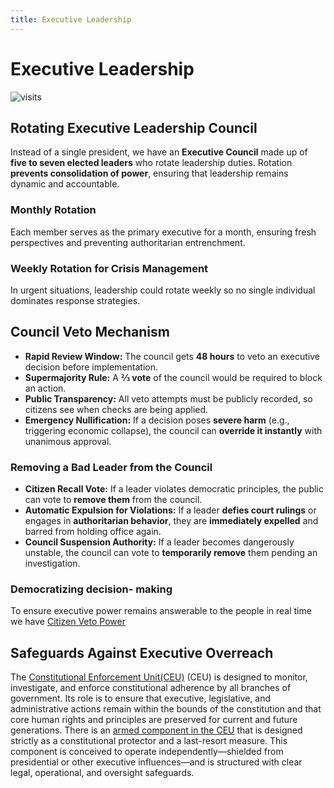 ```yaml
---
title: Executive Leadership
---
```


# Executive Leadership

![visits](https://visit-counter.vercel.app/counter.png?page=https%3A%2F%2Fselwynpolit.github.io%2Fdemo2%2Fexecutive_leadership&s=16&c=030303&bg=00000000&no=5&ff=electrolize&tb=&ta=+Views)

## Rotating Executive Leadership Council
Instead of a single president, we have an **Executive Council** made up of **five to seven elected leaders** who rotate leadership duties. Rotation **prevents consolidation of power**, ensuring that leadership remains dynamic and accountable.

### Monthly Rotation
Each member serves as the primary executive for a month, ensuring fresh perspectives and preventing authoritarian entrenchment.
### Weekly Rotation for Crisis Management
In urgent situations, leadership could rotate weekly so no single individual dominates response strategies.



## **Council Veto Mechanism**
- **Rapid Review Window:** The council gets **48 hours** to veto an executive decision before implementation.
- **Supermajority Rule:** A **⅔ vote** of the council would be required to block an action.
- **Public Transparency:** All veto attempts must be publicly recorded, so citizens see when checks are being applied.
- **Emergency Nullification:** If a decision poses **severe harm** (e.g., triggering economic collapse), the council can **override it instantly** with unanimous approval.

### **Removing a Bad Leader from the Council**
- **Citizen Recall Vote:** If a leader violates democratic principles, the public can vote to **remove them** from the council.
- **Automatic Expulsion for Violations:** If a leader **defies court rulings** or engages in **authoritarian behavior**, they are **immediately expelled** and barred from holding office again.
- **Council Suspension Authority:** If a leader becomes dangerously unstable, the council can vote to **temporarily remove** them pending an investigation.

### Democratizing decision- making
To ensure executive power remains answerable to the people in real time we have [Citizen Veto Power](citizens.md#citizen-veto-power)

## Safeguards Against Executive Overreach
The [Constitutional Enforcement Unit(CEU)](ceu.md) (CEU) is designed to monitor, investigate, and enforce constitutional adherence by all branches of government. Its role is to ensure that executive, legislative, and administrative actions remain within the bounds of the constitution and that core human rights and principles are preserved for current and future generations. There is an [armed component in the CEU](ceu.md#armed-component-of-the-constitutional-enforcement-unit-ceu) that is designed strictly as a constitutional protector and a last-resort measure. This component is conceived to operate independently—shielded from presidential or other executive influences—and is structured with clear legal, operational, and oversight safeguards.